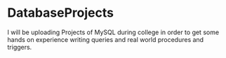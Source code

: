 # DatabaseProjects

I will be uploading Projects of MySQL during college in order to get some hands on experience 
writing queries and real world procedures and triggers.
